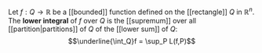 Let $f:Q\to\mathbb R$ be a [[bounded]] function defined on the [[rectangle]] $Q$ in $\mathbb R^n$. The **lower integral** of $f$ over $Q$ is the [[supremum]] over all [[partition|partitions]] of $Q$ of the [[lower sum]] of $Q$: $$\underline{\int_Q}f = \sup_P L(f,P)$$

